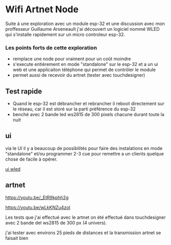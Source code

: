 # Wifi Artnet Node
Suite à une exploration avec un module esp-32 et une discussion avec mon proffesseur Guillaume Arseneault j'ai découvert un logiciel nommé WLED qui s'installe rapidement sur un micro controleur esp-32.
### Les points forts de cette exploration
- remplace une node pour vraiment pour un coût moindre
- s'execute entièrement en mode "standalone" sur le esp-32 et a un ui web et une applicaiton téléphone qui permet de contrôler le module
- permet aussi de recevoir du artnet (tester avec touchdesigner)

## Test rapide
- Quand le esp-32 est débrancher et rebrancher il reboot directement sur le réseau, car il est storé sur la parti préférence du esp-32
- benché avec 2 bande led ws2815 de 300 pixels chacune durant toute la nuit

## ui
via le UI il y a beaucoup de possibilités pour faire des instalations en mode "standalone" et/ou programmer 2-3 cue pour remettre a un clients quelque chose de facile à opérer.

[ui wled](/medias/wled-ui.jpg)
## artnet
https://youtu.be/_EtR9kphh2g

https://youtu.be/wLkKNZu4zoI

Les tests que j'ai effectué avec le artnet on été effectué dans touchdesigner avec 2 bande del ws2815 de 300 px (4 univers).

j'ai tester avec environs 25 pieds de distances et la transmission artnet se faisait bien

